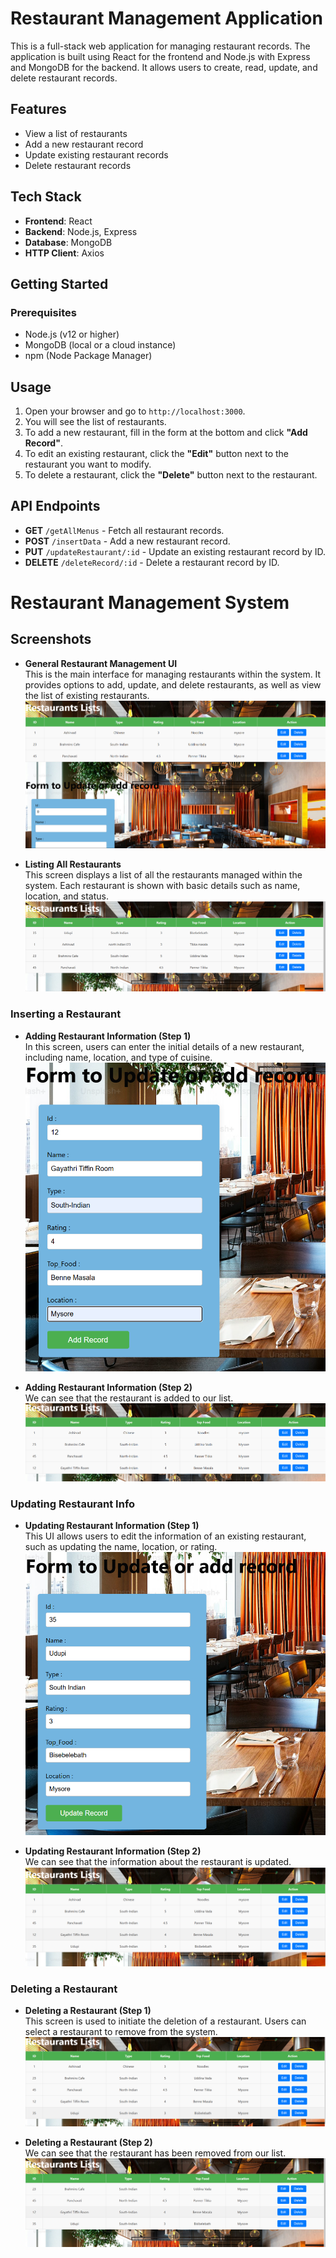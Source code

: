 # Restaurant Management Application

This is a full-stack web application for managing restaurant records. The application is built using React for the frontend and Node.js with Express and MongoDB for the backend. It allows users to create, read, update, and delete restaurant records.

## Features

- View a list of restaurants
- Add a new restaurant record
- Update existing restaurant records
- Delete restaurant records

## Tech Stack

- **Frontend**: React
- **Backend**: Node.js, Express
- **Database**: MongoDB
- **HTTP Client**: Axios

## Getting Started

### Prerequisites

- Node.js (v12 or higher)
- MongoDB (local or a cloud instance)
- npm (Node Package Manager)

## Usage

1. Open your browser and go to `http://localhost:3000`.
2. You will see the list of restaurants.
3. To add a new restaurant, fill in the form at the bottom and click **"Add Record"**.
4. To edit an existing restaurant, click the **"Edit"** button next to the restaurant you want to modify.
5. To delete a restaurant, click the **"Delete"** button next to the restaurant.

## API Endpoints

- **GET** `/getAllMenus` - Fetch all restaurant records.
- **POST** `/insertData` - Add a new restaurant record.
- **PUT** `/updateRestaurant/:id` - Update an existing restaurant record by ID.
- **DELETE** `/deleteRecord/:id` - Delete a restaurant record by ID.


# Restaurant Management System

## Screenshots

- **General Restaurant Management UI**  
  This is the main interface for managing restaurants within the system. It provides options to add, update, and delete restaurants, as well as view the list of existing restaurants.  
  ![General UI](screenshots/restaurant_management1.png)

- **Listing All Restaurants**  
  This screen displays a list of all the restaurants managed within the system. Each restaurant is shown with basic details such as name, location, and status.  
  ![General UI](screenshots/restaurant_management2.png)

### Inserting a Restaurant

- **Adding Restaurant Information (Step 1)**  
  In this screen, users can enter the initial details of a new restaurant, including name, location, and type of cuisine.  
  ![Adding Restaurant Info](screenshots/insert_restaurant1.png)

- **Adding Restaurant Information (Step 2)**  
  We can see that the restaurant is added to our list.  
  ![Adding Restaurant Info](screenshots/insert_restaurant2.png)

### Updating Restaurant Info

- **Updating Restaurant Information (Step 1)**  
  This UI allows users to edit the information of an existing restaurant, such as updating the name, location, or rating.  
  ![Updating Restaurant Info](screenshots/update_restaurant1.png)

- **Updating Restaurant Information (Step 2)**  
  We can see that the information about the restaurant is updated.  
  ![Updating Restaurant Info](screenshots/update_restaurant2.png)

### Deleting a Restaurant

- **Deleting a Restaurant (Step 1)**  
  This screen is used to initiate the deletion of a restaurant. Users can select a restaurant to remove from the system.  
  ![Deleting Restaurant Info](screenshots/delete_restaurant1.png)

- **Deleting a Restaurant (Step 2)**  
  We can see that the restaurant has been removed from our list.  
  ![Deleting Restaurant Info](screenshots/delete_restaurant2.png)

